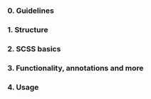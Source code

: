 ### 0. Guidelines

### 1. Structure

### 2. SCSS basics

### 3. Functionality, annotations and more

### 4. Usage
